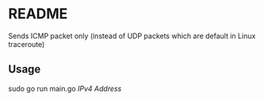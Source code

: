 # README

Sends ICMP packet only (instead of UDP packets which are default in Linux traceroute)

## Usage

sudo go run main.go _IPv4 Address_

